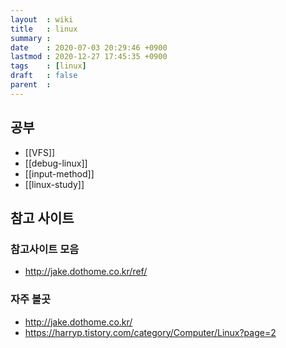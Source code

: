 ```yaml
---
layout  : wiki
title   : linux
summary :
date    : 2020-07-03 20:29:46 +0900
lastmod : 2020-12-27 17:45:35 +0900
tags    : [linux]
draft   : false
parent  :
---
```


## 공부
 * [[VFS]]
 * [[debug-linux]]
 * [[input-method]]
 * [[linux-study]]

## 참고 사이트
### 참고사이트 모음
 * http://jake.dothome.co.kr/ref/

### 자주 볼곳
 * http://jake.dothome.co.kr/
 * https://harryp.tistory.com/category/Computer/Linux?page=2
